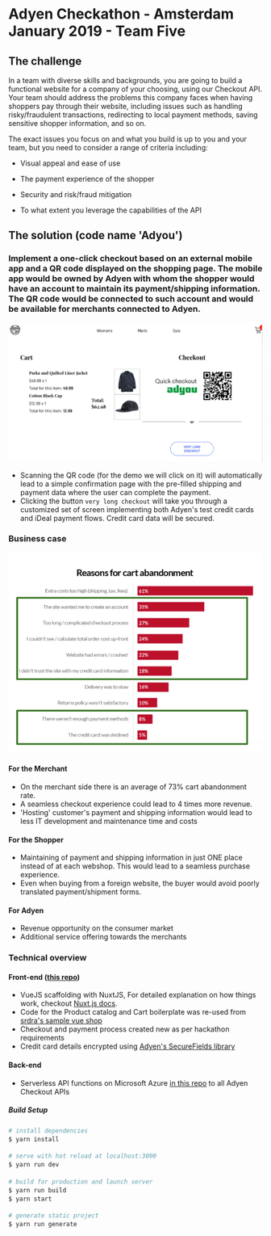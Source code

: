 # Adyen Checkathon - Amsterdam January 2019 - Team Five

## The challenge

In a team with diverse skills and backgrounds, you are going to build a functional website for a company of your choosing, using our Checkout API. Your team should address the problems this company faces when having shoppers pay through their website, including issues such as handling risky/fraudulent transactions, redirecting to local payment methods, saving sensitive shopper information, and so on.

The exact issues you focus on and what you build is up to you and your team, but you need to consider a range of criteria including:

- Visual appeal and ease of use

- The payment experience of the shopper

- Security and risk/fraud mitigation

- To what extent you leverage the capabilities of the API


## The solution (code name 'Adyou')

### Implement a one-click checkout based on an external mobile app and a QR code displayed on the shopping page. The mobile app would be owned by Adyen with whom the shopper would have an account to maintain its payment/shipping information. The QR code would be connected to such account and would be available for merchants connected to Adyen.

![checkout page](./static/checkout.png)

- Scanning the QR code (for the demo we will click on it) will automatically lead to a simple confirmation page with the pre-filled shipping and payment data where the user can complete the payment.
- Clicking the button `very long checkout` will take you through a customized set of screen implementing both Adyen's test credit cards and iDeal payment flows. Credit card data will be secured.

### Business case

![cart abandonment statistics](./static/cart-abandonment.png)

#### For the Merchant

- On the merchant side there is an average of 73% cart abandonment rate.
- A seamless checkout experience could lead to 4 times more revenue.
- 'Hosting' customer's payment and shipping information would lead to less IT development and maintenance time and costs
 
#### For the Shopper

- Maintaining of payment and shipping information in just ONE place instead of at each webshop. This would lead to a seamless purchase experience.
- Even when buying from a foreign website, the buyer would avoid poorly translated payment/shipment forms.

#### For Adyen

- Revenue opportunity on the consumer market
- Additional service offering towards the merchants

### Technical overview

#### Front-end ([this repo](https://github.com/sdurighello/team5-adyen-vue))

- VueJS scaffolding with NuxtJS, For detailed explanation on how things work, checkout [Nuxt.js docs](https://nuxtjs.org).
- Code for the Product catalog and Cart boilerplate was re-used from [srdra's sample vue shop](https://github.com/sdras/sample-vue-shop)
- Checkout and payment process created new as per hackathon requirements
- Credit card details encrypted using [Adyen's SecureFields library](https://docs.adyen.com/developers/checkout/api-integration/collecting-raw-card-data)

#### Back-end

- Serverless API functions on Microsoft Azure [in this repo](https://github.com/sdurighello/team5-adyen-azure) to all Adyen Checkout APIs

##### Build Setup

``` bash
# install dependencies
$ yarn install

# serve with hot reload at localhost:3000
$ yarn run dev

# build for production and launch server
$ yarn run build
$ yarn start

# generate static project
$ yarn run generate
```
